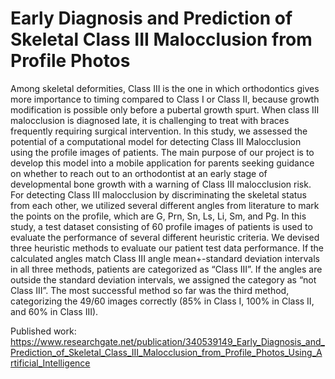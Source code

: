 # Early Diagnosis and Prediction of Skeletal Class III Malocclusion from Profile Photos



Among skeletal deformities, Class III is the one in which orthodontics gives more importance to timing compared to Class I or Class II, because growth modification is possible only before a pubertal growth spurt. When class III malocclusion is diagnosed late, it is challenging to treat with braces frequently requiring surgical intervention. In this study, we assessed the potential of a computational model for detecting Class III Malocclusion using the profile images of patients. The main purpose of our project is to develop this model into a mobile application for parents seeking guidance on whether to reach out to an orthodontist at an early stage of developmental bone growth with a warning of Class III malocclusion risk. For detecting Class III malocclusion by discriminating the skeletal status from each other, we utilized several different angles from literature to mark the points on the profile, which are G, Prn, Sn, Ls, Li, Sm, and Pg. In this study, a test dataset consisting of 60 profile images of patients is used to evaluate the performance of several different heuristic criteria. We devised three heuristic methods to evaluate our patient test data performance. If the calculated angles match Class III angle mean+-standard deviation intervals in all three methods, patients are categorized as “Class III”. If the angles are outside the standard deviation intervals, we assigned the category as “not Class III”. The most successful method so far was the third method, categorizing the 49/60 images correctly (85% in Class I, 100% in Class II, and 60% in Class III).


Published work: https://www.researchgate.net/publication/340539149_Early_Diagnosis_and_Prediction_of_Skeletal_Class_III_Malocclusion_from_Profile_Photos_Using_Artificial_Intelligence
